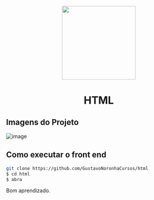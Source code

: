 <p align="center">
  <img src="https://www.w3.org/html/logo/downloads/HTML5_Logo_512.png" width="200" />
</p>

<h1 align="center">
  HTML
</h1>


## Imagens do Projeto
![image](https://user-images.githubusercontent.com/77861206/108891581-a6bc7680-75ed-11eb-8c28-bafd4fee7a77.png)

## Como executar o front end

```bash
git clone https://github.com/GustavoNoronhaCursos/html
$ cd html
$ abra
```

Bom aprendizado.<br/>
